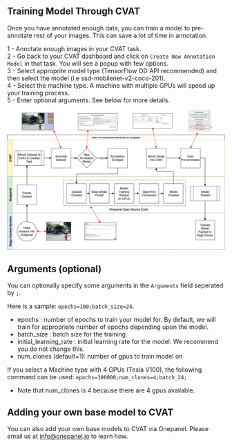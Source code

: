 ## Training Model Through CVAT
Once you have annotated enough data, you can train a model to pre-annotate rest of your images. This can save a lot of time in annotation. 

1 - Annotate enough images in your CVAT task.  
2 - Go back to your CVAT dashboard and click on `Create New Annotation Model` in that task. You will see a popup with few options.  
3 - Select approprite model type (TensorFlow OD API recommended) and then select the model (i.e ssd-mobilenet-v2-coco-201).  
4 - Select the machine type. A machine with multiple GPUs will speed up your training process.  
5 - Enter optional arguments. See below for more details.  

![CVAT flowchart](https://github.com/onepanelio/images/blob/master/auto-annotation-v.2.0.png)

## Arguments (optional)

You can optionally specify some arguments in the `Arguments` field seperated by `;`. 

Here is a sample: `epochs=100;batch_size=24`. 

- epochs : number of epochs to train your model for. By default, we will train for appropriate number of epochs depending upon the model.
- batch_size : batch size for the training
- initial_learning_rate : initial learning rate for the model. We recommend you do not change this.
- num_clones (default=1): number of gpus to train model on 

If you select a Machine type with 4 GPUs (Tesla V100), the following command can be used:
`epochs=300000;num_clones=4;batch_24;`

- Note that num_clones is 4 because there are 4 gpus available.

## Adding your own base model to CVAT

You can also add your own base models to CVAT via Onepanel.  Please email us at info@onepanel.io to learn how.
